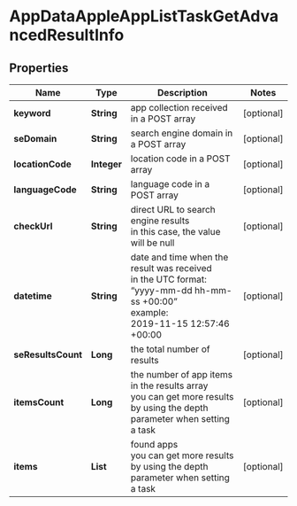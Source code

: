 # AppDataAppleAppListTaskGetAdvancedResultInfo


## Properties

| Name | Type | Description | Notes |
|------------ | ------------- | ------------- | -------------|
**keyword** | **String** | app collection received in a POST array |[optional]|
**seDomain** | **String** | search engine domain in a POST array |[optional]|
**locationCode** | **Integer** | location code in a POST array |[optional]|
**languageCode** | **String** | language code in a POST array |[optional]|
**checkUrl** | **String** | direct URL to search engine results<br>in this case, the value will be null |[optional]|
**datetime** | **String** | date and time when the result was received<br>in the UTC format: “yyyy-mm-dd hh-mm-ss +00:00”<br>example:<br>2019-11-15 12:57:46 +00:00 |[optional]|
**seResultsCount** | **Long** | the total number of results |[optional]|
**itemsCount** | **Long** | the number of app items in the results array<br>you can get more results by using the depth parameter when setting a task |[optional]|
**items** | **List<AppStoreSearchOrganic>** | found apps<br>you can get more results by using the depth parameter when setting a task |[optional]|